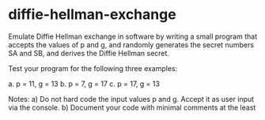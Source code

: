# diffie-hellman-exchange

Emulate Diffie Hellman exchange in software by writing a small program that accepts the values of p and g, and randomly generates the secret numbers SA and SB, and derives the Diffie Hellman secret. 

Test your program for the following three examples: 

a. p = 11, g = 13
b. p = 7, g = 17
c. p = 17, g = 13

Notes: 
a) Do not hard code the input values p and g. Accept it as user input via the console.
b) Document your code with minimal comments at the least
